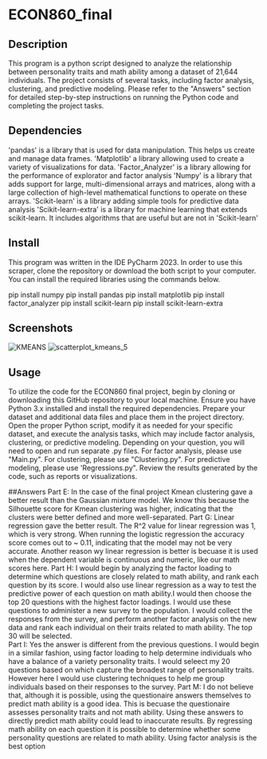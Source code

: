 # ECON860_final

## Description
This program is a python script designed to analyze the relationship between personality traits and math ability among a dataset of 21,644 individuals. The project consists of several tasks, including factor analysis, clustering, and predictive modeling. Please refer to the "Answers" section for detailed step-by-step instructions on running the Python code and completing the project tasks.

## Dependencies 
'pandas' is a library that is used for data manipulation. This helps us create and manage data frames. 
'Matplotlib' a library allowing used to create a variety of visualizations for data.
'Factor_Analyzer' is a library allowing for the performance of explorator and factor analysis 
'Numpy' is a library that adds support for large, multi-dimensional arrays and matrices, along with a large collection of high-level mathematical functions to operate on these arrays.
'Scikit-learn' is a library adding simple tools for predictive data analysis 
'Scikit-learn-extra'  is a library for machine learning that extends scikit-learn. It includes algorithms that are useful but are not in 'Scikit-learn'
## Install
This program was written in the IDE PyCharm 2023. In order to use this scraper, clone the repository or download the both script to your computer. You can install the required libraries using the commands below. 

pip install numpy
pip install pandas
pip install matplotlib
pip install factor_analyzer
pip install scikit-learn
pip install scikit-learn-extra

## Screenshots
![KMEANS ](https://github.com/XJrain/ECON860_final/assets/143531877/b34efd0c-91e0-46a0-8b19-d37b31a5e215)
![scatterplot_kmeans_5](https://github.com/XJrain/ECON860_final/assets/143531877/5f79b95e-30a2-4bc3-a6c5-dcf9ada3f6df)

## Usage
To utilize the code for the ECON860 final project, begin by cloning or downloading this GitHub repository to your local machine. Ensure you have Python 3.x installed and install the required dependencies. Prepare your dataset and additional data files and place them in the project directory. Open the proper Python script, modify it as needed for your specific dataset, and execute the analysis tasks, which may include factor analysis, clustering, or predictive modeling. Depending on your question, you will need to open and run separate .py files. For factor analysis, please use "Main.py". For clustering, please use "Clustering.py". For predictive modeling, please use 'Regressions.py".  Review the results generated by the code, such as reports or visualizations. 

##Answers
Part E: In the case of the final project Kmean clustering gave a better result than the Gaussian mixture model. We know this because the Silhouette score for Kmean clustering was higher, indicating that the clusters were better defined and more well-separated. 
Part G: Linear regression gave the better result. The R^2 value for linear regression was 1, which is very strong. When running the logistic regression the accuracy score comes out to ~ 0.11, indicating that the model may not be very accurate. Another reason wy linear regression is better is becuase it is used when the dependent variable is continuous and numeric, like our math scores here. 
Part H: I would begin by analyzing the factor loading to determine which questions are closely related to math ability, and rank each question by its score. I would also use linear regression as a way to test the predictive power of each question on math ability.I would then choose the top 20 questions with the highest factor loadings. I would use these questions to administer a new survey to the population. I would collect the responses from the survey, and perform another factor analysis on the new data and rank each individual on their traits related to math ability. The top 30 will be selected.  
Part I: Yes the answer is different from the previous questions. I would begin in a  similar fashion, using factor loading to help determine individuals who have a balance of a variety personality traits. I would seleect my 20 questions based on which capture the broadest range of personality traits. However here I would use clustering techniques to help me group individuals based on their responses to the survey. 
Part M: I do not believe that, although it is possible, using the questionaire answers themselves to predict math ability is a good idea. This is becuase the questionaire assesses personality traits and not math ability. Using these answers to directly predict math ability could lead to inaccurate results. By regressing math ability on each question it is possible to determine whether some personality questions are related to math ability. Using factor analysis is the best option
